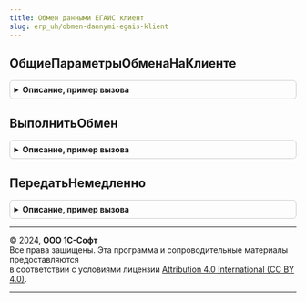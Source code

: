 ```yaml
---
title: Обмен данными ЕГАИС клиент
slug: erp_uh/obmen-dannymi-egais-klient
---
```



## ОбщиеПараметрыОбменаНаКлиенте
<details style="margin: 1em 0; padding: 0.5em; border: 1px solid #ccc; border-radius: 6px;">

<summary style="font-weight: bold; cursor: pointer;">Описание, пример вызова</summary>

```bsl

Функция ОбщиеПараметрыОбменаНаКлиенте(Источник = Неопределено) Экспорт
```

Пример вызова
```bsl
Результат = ОбменДаннымиЕГАИСКлиент.ОбщиеПараметрыОбменаНаКлиенте(Источник);
```
</details>

## ВыполнитьОбмен
<details style="margin: 1em 0; padding: 0.5em; border: 1px solid #ccc; border-radius: 6px;">

<summary style="font-weight: bold; cursor: pointer;">Описание, пример вызова</summary>

```bsl

// Выполняет отправку подготовленных сообщений, загрузку новых документов, обработку ответов из ЕГАИС.
//
// Параметры:
//  ОрганизацииЕГАИС - Неопределено, Массив, СправочникСсылка.КлассификаторОрганизацийЕГАИС - Организации ЕГАИС, по которым необходимо выполнить обмен.
//  ОповещениеПриЗавершении - ОписаниеОповещения - Оповещение при завершении операции.
//  ИдентификаторВладельца - УникальныйИдентификатор, Истина - Уникальный идентификатор формы для сообщений обмена, Неопределено, Истина (обмен в основной форме)
//     В результат передается массив структур Изменения, см. функцию ОбменДаннымиЕГАИСКлиентСервер.СтруктураИзменения().
//
Процедура ВыполнитьОбмен(ОрганизацииЕГАИС = Неопределено, ОповещениеПриЗавершении = Неопределено, ИдентификаторВладельца = Неопределено) Экспорт
```

Пример вызова
```bsl
ОбменДаннымиЕГАИСКлиент.ВыполнитьОбмен(ОрганизацииЕГАИС, ОповещениеПриЗавершении, ИдентификаторВладельца);
```
</details>

## ПередатьНемедленно
<details style="margin: 1em 0; padding: 0.5em; border: 1px solid #ccc; border-radius: 6px;">

<summary style="font-weight: bold; cursor: pointer;">Описание, пример вызова</summary>

```bsl

// Формирует сообщение и сразу же передает его в УТМ.
//
// Параметры:
//  ДокументСсылка - ДокументСсылка - документ, по которому формируется сообщение в ЕГАИС.
//  ДальнейшееДействие - ПеречислениеСсылка.ДальнейшиеДействияПоВзаимодействиюЕГАИС - выполняемая операция обмена.
//  ДополнительныеПараметры - Структура со свойствами:
//   * НомерЧека - Число - Номер чека ККМ.
//   * НомерСмены - Число - Номер смены.
//  ОповещениеПриЗавершении - ОписаниеОповещения - Оповещение при завершении операции.
//  ИдентификаторВладельца - УникальныйИдентификатор - Уникальный идентификатор формы для сообщений обмена
//     В результат передается массив структур Изменения, см. функцию ИнтеграцияЕГАИСКлиентСервер.СтруктураИзменения().
//
Процедура ПередатьНемедленно(ДокументСсылка, ДальнейшееДействие, ДополнительныеПараметры, ОповещениеПриЗавершении, ИдентификаторВладельца = Неопределено) Экспорт
```

Пример вызова
```bsl
ОбменДаннымиЕГАИСКлиент.ПередатьНемедленно(ДокументСсылка, ДальнейшееДействие, ДополнительныеПараметры, ОповещениеПриЗавершении, ИдентификаторВладельца);
```
</details>

---

© 2024, **ООО 1С-Софт**  
Все права защищены. Эта программа и сопроводительные материалы предоставляются  
в соответствии с условиями лицензии [Attribution 4.0 International (CC BY 4.0)](https://creativecommons.org/licenses/by/4.0/legalcode).

---
